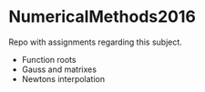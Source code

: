 # NumericalMethods2016
Repo with assignments regarding this subject.

* Function roots
* Gauss and matrixes
* Newtons interpolation
